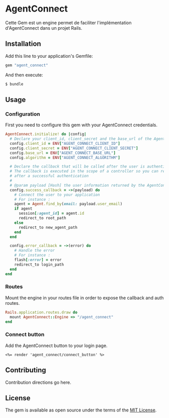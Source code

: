 # AgentConnect
Cette Gem est un engine permet de faciliter l'implémentation d'AgentConnect dans un projet Rails.

## Installation
Add this line to your application's Gemfile:

```ruby
gem "agent_connect"
```

And then execute:
```bash
$ bundle
```

## Usage

### Configuration
First you need to configure this gem with your AgentConnect credentials.
```ruby
AgentConnect.initialize! do |config|
  # Declare your client_id, client_secret and the base_url of the AgentConnect API
  config.client_id = ENV["AGENT_CONNECT_CLIENT_ID"]
  config.client_secret = ENV["AGENT_CONNECT_CLIENT_SECRET"]
  config.base_url = ENV["AGENT_CONNECT_BASE_URL"]
  config.algorithm = ENV["AGENT_CONNECT_ALGORITHM"]

  # Declare the callback that will be called after the user is authenticated
  # The callback is executed in the scope of a controller so you can redirect the user
  # after a successful authentication
  #
  # @param payload [Hash] the user information returned by the AgentConnect API
  config.success_callback = ->(payload) do
    # Connect the user to your application
    # For instance :
    agent = Agent.find_by(email: payload.user_email)
    if agent
      session[:agent_id] = agent.id
      redirect_to root_path
    else
      redirect_to new_agent_path
    end
  end

  config.error_callback = ->(error) do
    # Handle the error
    # For instance :
    flash[:error] = error
    redirect_to login_path
  end
end
```

### Routes
Mount the engine in your routes file in order to expose the callback and auth routes.
```ruby
Rails.application.routes.draw do
  mount AgentConnect::Engine => "/agent_connect"
end
```

### Connect button
Add the AgentConnect button to your login page.
```erb
<%= render 'agent_connect/connect_button' %>
```

## Contributing
Contribution directions go here.

## License
The gem is available as open source under the terms of the [MIT License](https://opensource.org/licenses/MIT).
